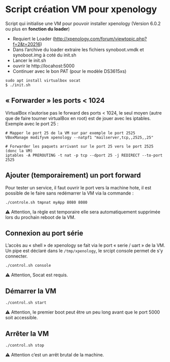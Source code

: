 # Script création VM pour xpenology

Script qui initialise une VM pour pouvoir installer xpenology (Version 6.0.2 ou plus en **fonction du loader**)

- Requiert le Loader (http://xpenology.com/forum/viewtopic.php?f=2&t=20216)
- Dans l’archive du loader extraire les fichiers synoboot.vmdk et synoboot.img à coté du init.sh
- Lancer le init.sh
- ouvrir le http://locahost:5000
- Continuer avec le bon PAT (pour le modèle DS3615xs)

```
sudo apt install virtualbox socat
$ ./init.sh
```

## « Forwarder » les ports < 1024

VirtualBox n’autorise pas le forward des ports < 1024, le seul moyen (autre que de faire tourner virtualBox en root) est de jouer avec
les iptables. Exemple avec le port 25 :

```
# Mapper le port 25 de la VM sur par exemple le port 2525
VBoxManage modifyvm xpenology --natpf1 "mailserver,tcp,,2525,,25"

# Forwarder les paquets arrivant sur le port 25 vers le port 2525 (donc la VM)
iptables -A PREROUTING -t nat -p tcp --dport 25 -j REDIRECT --to-port 2525
```

## Ajouter (temporairement) un port forward

Pour tester un service, il faut ouvrir le port vers la machine hote, il est possible de le faire sans redémarrer la VM via la commande :

```
./controle.sh tmpnat myApp 8080 8080
```

⚠️  Attention, la règle est temporaire elle sera automatiquement supprimée lors du prochain reboot de la VM.

## Connexion au port série

L’accès au « shell » de xpenology se fait via le port « serie / uart » de la VM. Un pipe est déclaré dans le ```/tmp/xpenology```, le srcipt console permet de s’y connecter.

```
./control.sh console
```

⚠️  Attention, Socat est requis.

## Démarrer la VM

```
./control.sh start
```

⚠️  Attention, le premier boot peut être un peu long avant que le port 5000 soit accessible.

## Arrêter la VM

```
./control.sh stop
```

⚠️  Attention c’est un arrêt brutal de la machine.
